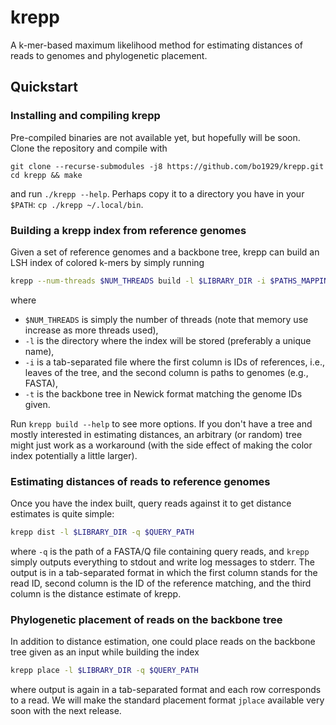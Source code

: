 # krepp
A k-mer-based maximum likelihood method for estimating distances of reads to genomes and phylogenetic placement.

## Quickstart
### Installing and compiling krepp
Pre-compiled binaries are not available yet, but hopefully will be soon. Clone the repository and compile with
```
git clone --recurse-submodules -j8 https://github.com/bo1929/krepp.git
cd krepp && make
```
and run `./krepp --help`. Perhaps copy it to a directory you have in your `$PATH`: `cp ./krepp ~/.local/bin`.

### Building a krepp index from reference genomes
Given a set of reference genomes and a backbone tree, krepp can build an LSH index of colored k-mers by simply running
```bash
krepp --num-threads $NUM_THREADS build -l $LIBRARY_DIR -i $PATHS_MAPPING -t $BACKBONE_NEWICK
```
where
* `$NUM_THREADS` is simply the number of threads (note that memory use increase as more threads used),
* `-l` is the directory where the index will be stored (preferably a unique name),
* `-i` is a tab-separated file where the first column is IDs of references, i.e., leaves of the tree, and the second column is paths to genomes (e.g., FASTA),
* `-t` is the backbone tree in Newick format matching the genome IDs given.

Run `krepp build --help` to see more options.
If you don't have a tree and mostly interested in estimating distances, an arbitrary (or random) tree might just work as a workaround (with the side effect of making the color index potentially a little larger).

### Estimating distances of reads to reference genomes
Once  you have the index built, query reads against it to get distance estimates is quite simple:
```bash
krepp dist -l $LIBRARY_DIR -q $QUERY_PATH
```
where `-q` is the path of a FASTA/Q file containing query reads, and `krepp` simply outputs everything to stdout and write log messages to stderr. The output is in a tab-separated format in which the first column stands for the read ID, second column is the ID of the reference matching, and the third column is the distance estimate of krepp.

### Phylogenetic placement of reads on the backbone tree
In addition to distance estimation, one could place reads on the backbone tree given as an input while building the index
```bash
krepp place -l $LIBRARY_DIR -q $QUERY_PATH
```
where output is again in a tab-separated format and each row corresponds to a read.
We will make the standard placement format `jplace` available very soon with the next release.
